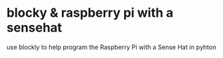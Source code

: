 # blocky & raspberry pi with a sensehat
use blockly to help program the Raspberry Pi with a Sense Hat in pyhton
